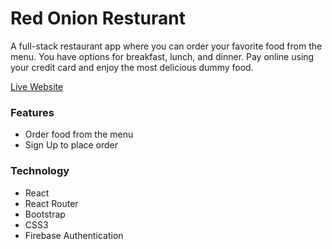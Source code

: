 # Red Onion Resturant
A full-stack restaurant app where you can order your favorite food from the menu. You have options for breakfast, lunch, and dinner. Pay online using your credit card and enjoy the most delicious dummy food.

[Live Website](https://red-onion-react.netlify.app/) 

### Features
* Order food from the menu
* Sign Up to place order

### Technology
* React
* React Router
* Bootstrap
* CSS3
* Firebase Authentication
